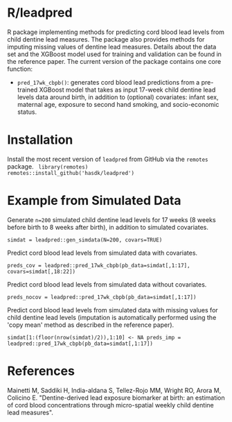 # R/leadpred
R package implementing methods for predicting cord blood lead levels from child dentine lead measures. The package also provides methods for imputing missing values of dentine lead measures. Details about the data set and the XGBoost model used for training and validation can be found in the reference paper. 
The current version of the package contains one core function:
  - `pred_17wk_cbpb()`: generates cord blood lead predictions from a pre-trained XGBoost model that takes as input 17-week child dentine lead levels data around birth, in addition to (optional) covariates: infant sex, maternal age, exposure to second hand smoking, and socio-economic status. 

# Installation 
Install the most recent version of `leadpred` from GitHub via the `remotes` package.
<code>
library(remotes)
remotes::install_github('hasdk/leadpred')
</code>

# Example from Simulated Data

Generate `n=200` simulated child dentine lead levels for 17 weeks (8 weeks before birth to 8 weeks after birth), in addition to simulated covariates.
  
`simdat = leadpred::gen_simdata(N=200, covars=TRUE)`

Predict cord blood lead levels from simulated data with covariates.
  
`preds_cov = leadpred::pred_17wk_cbpb(pb_data=simdat[,1:17], covars=simdat[,18:22])`

Predict cord blood lead levels from simulated data without covariates.
  
`preds_nocov = leadpred::pred_17wk_cbpb(pb_data=simdat[,1:17])`

Predict cord blood lead levels from simulated data with missing values for child dentine lead levels (imputation is automatically performed using the 'copy mean' method as described in the reference paper).
  
`simdat[1:(floor(nrow(simdat)/2)),1:10] <- NA
preds_imp = leadpred::pred_17wk_cbpb(pb_data=simdat[,1:17])`

# References
Mainetti M, Saddiki H, India-aldana S, Tellez-Rojo MM, Wright RO, Arora M, Colicino E. "Dentine-derived lead exposure biomarker at birth: an estimation of cord blood concentrations through micro-spatial weekly child dentine lead measures". 
